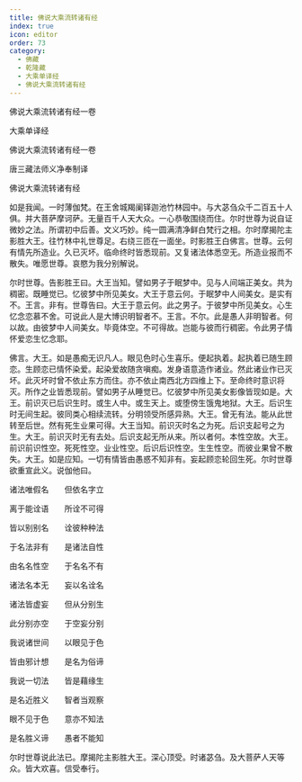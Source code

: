 ```yaml
---
title: 佛说大乘流转诸有经
index: true
icon: editor
order: 73
category:
  - 佛藏
  - 乾隆藏
  - 大乘单译经
  - 佛说大乘流转诸有经
---
```


佛说大乘流转诸有经一卷  

大乘单译经  

佛说大乘流转诸有经一卷  

唐三藏法师义净奉制译  

佛说大乘流转诸有经  

如是我闻。一时薄伽梵。在王舍城羯阑铎迦池竹林园中。与大苾刍众千二百五十人俱。并大菩萨摩诃萨。无量百千人天大众。一心恭敬围绕而住。尔时世尊为说自证微妙之法。所谓初中后善。文义巧妙。纯一圆满清净鲜白梵行之相。尔时摩揭陀主影胜大王。往竹林中礼世尊足。右绕三匝在一面坐。时影胜王白佛言。世尊。云何有情先所造业。久已灭坏。临命终时皆悉现前。又复诸法体悉空无。所造业报而不散失。唯愿世尊。哀愍为我分别解说。  

尔时世尊。告影胜王曰。大王当知。譬如男子于眠梦中。见与人间端正美女。共为稠密。既睡觉已。忆彼梦中所见美女。大王于意云何。于眠梦中人间美女。是实有不。王言。非有。世尊告曰。大王于意云何。此之男子。于彼梦中所见美女。心生忆念恋慕不舍。可说此人是大博识明智者不。王言。不尔。此是愚人非明智者。何以故。由彼梦中人间美女。毕竟体空。不可得故。岂能与彼而行稠密。令此男子情怀爱恋生忆念耶。  

佛言。大王。如是愚痴无识凡人。眼见色时心生喜乐。便起执着。起执着已随生顾恋。生顾恋已情怀染爱。起染爱故随贪嗔痴。发身语意造作诸业。然此诸业作已灭坏。此灭坏时曾不依止东方而住。亦不依止南西北方四维上下。至命终时意识将灭。所作之业皆悉现前。譬如男子从睡觉已。忆彼梦中所见美女影像皆现如是。大王。前识灭已后识生时。或生人中。或生天上。或堕傍生饿鬼地狱。大王。后识生时无间生起。彼同类心相续流转。分明领受所感异熟。大王。曾无有法。能从此世转至后世。然有死生业果可得。大王当知。前识灭时名之为死。后识支起号之为生。大王。前识灭时无有去处。后识支起无所从来。所以者何。本性空故。大王。前识前识性空。死死性空。业业性空。后识后识性空。生生性空。而彼业果曾不散失。大王。如是应知。一切有情皆由愚惑不知非有。妄起顾恋轮回生死。尔时世尊欲重宣此义。说伽他曰。  

诸法唯假名　　但依名字立  

离于能诠语　　所诠不可得  

皆以别别名　　诠彼种种法  

于名法非有　　是诸法自性  

由名名性空　　于名名不有  

诸法名本无　　妄以名诠名  

诸法皆虚妄　　但从分别生  

此分别亦空　　于空妄分别  

我说诸世间　　以眼见于色  

皆由邪计想　　是名为俗谛  

我说一切法　　皆是藉缘生  

是名近胜义　　智者当观察  

眼不见于色　　意亦不知法  

是名胜义谛　　愚者不能知  

尔时世尊说此法已。摩揭陀主影胜大王。深心顶受。时诸苾刍。及大菩萨人天等众。皆大欢喜。信受奉行。  
